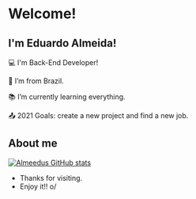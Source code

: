 # Welcome!

 

## I'm Eduardo Almeida!

 

:computer: I'm Back-End Developer!

:house_with_garden: I’m from Brazil.

:books: I’m currently learning everything.

:outbox_tray: 2021 Goals: create a new project and find a new job.

 

## About me

[![Almeedus GitHub stats](https://github-readme-stats.vercel.app/api?username=Almeedus)](https://github.com/Almeedus/github-readme-stats)

- Thanks for visiting.
- Enjoy it!! o/
